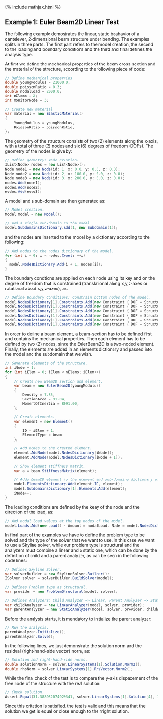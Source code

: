{% include mathjax.html %}

## Example 1: Euler Beam2D Linear Test

The following example demostrates the linear, static beahavior of a cantelever, 2-dimensional beam structure under bending.
The examples splits in three parts. The first part refers to the model creation, the second to the loading and boundary conditions
and the third and final defines the analysis type. 

At first we define the mechanical properties of the beam cross-section and the material of the structure,
according to the following piece of code:

```csharp
// Define mechanical properties
double youngModulus = 21000.0;
double poissonRatio = 0.3;
double nodalLoad = 2000.0;
int nElems = 2;
int monitorNode = 3;

// Create new material
var material = new ElasticMaterial()
{
	YoungModulus = youngModulus,
	PoissonRatio = poissonRatio,
};
```

The geometry of the structure consists of two (2) elements along the x-axis, with a total of three (3) nodes and
six (6) degrees of freedom (DOFs). The geometry of the nodes is give by:

```csharp
// Define geometry: Node creation. 
IList<Node> nodes = new List<Node>();
Node node1 = new Node(id: 1, x: 0.0, y: 0.0, z: 0.0);
Node node2 = new Node(id: 2, x: 100.0, y: 0.0, z: 0.0);
Node node3 = new Node(id: 3, x: 200.0, y: 0.0, z: 0.0);
nodes.Add(node1);
nodes.Add(node2);
nodes.Add(node3);
```

A model and a sub-domain are then generated as:

```csharp
// Model creation.
Model model = new Model();

// Add a single sub-domain to the model.
model.SubdomainsDictionary.Add(1, new Subdomain(1));
```

and the nodes are inserted to the model by a dictionary according to the following:

```csharp
// Add nodes to the nodes dictionary of the model.
for (int i = 0; i < nodes.Count; ++i)
{
  model.NodesDictionary.Add(i + 1, nodes[i]);
}
```

The boundary condtions are applied on each node using its key and on the degree of freedom 
that is constrained (translational along x,y,z-axes or rotational about x,y,z-axes), as:

```csharp
// Define Boundary Conditions: Constrain bottom nodes of the model.
model.NodesDictionary[1].Constraints.Add(new Constraint { DOF = StructuralDof.TranslationX });
model.NodesDictionary[1].Constraints.Add(new Constraint { DOF = StructuralDof.TranslationY });
model.NodesDictionary[1].Constraints.Add(new Constraint { DOF = StructuralDof.TranslationZ });
model.NodesDictionary[1].Constraints.Add(new Constraint { DOF = StructuralDof.RotationX });
model.NodesDictionary[1].Constraints.Add(new Constraint { DOF = StructuralDof.RotationY });
model.NodesDictionary[1].Constraints.Add(new Constraint { DOF = StructuralDof.RotationZ });
```

In order to define a beam element, a beam-section has to be defined first and contains the mechanical properties.
Then each element has to be defined by two (2) nodes, since the EulerBeam2D is a two-noded element. Finally, the elements
are added in an elements dictionary and passed into the model and the subdomain that we wish.

```csharp
// Generate elements of the structure.
int iNode = 1;
for (int iElem = 0; iElem < nElems; iElem++)
{
	// Create new Beam2D section and element.
	var beam = new EulerBeam2D(youngModulus)
	{
		Density = 7.85,
		SectionArea = 91.04,
		MomentOfInertia = 8091.00,
	};

	// Create elements.
	var element = new Element()
	{
		ID = iElem + 1,
		ElementType = beam
	};

	// Add nodes to the created element.
	element.AddNode(model.NodesDictionary[iNode]);
	element.AddNode(model.NodesDictionary[iNode + 1]);
				
	// Show element stiffness matrix.
	var a = beam.StiffnessMatrix(element);

	// Adds Beam2D element to the element and sub-domains dictionary of the model.
	model.ElementsDictionary.Add(element.ID, element);
	model.SubdomainsDictionary[1].Elements.Add(element);
	iNode++;
}
```

The loading conditions are defined by the keay of the node and the direction of the load, as:

```csharp
// Add nodal load values at the top nodes of the model.
model.Loads.Add(new Load() { Amount = nodalLoad, Node = model.NodesDictionary[monitorNode], DOF = StructuralDof.TranslationY });
```

In final part of the examples we have to define the problem type to be solved and the type of the solver that we 
want to use. In this case we want to use a Skyline solver, while our problem type is structural and the analyzers 
must combine a linear and a static one, which can be done by the definition of child and a parent analyzer, as can be seen
in the following code lines:

```csharp
// Defines Skyline Solver.
var solverBuilder = new SkylineSolver.Builder();
ISolver solver = solverBuilder.BuildSolver(model);

// Defines Problem type as Structural.
var provider = new ProblemStructural(model, solver);

// Defines Analyzers: Child Analyzer => Linear, Parent Analyzer => Static
var childAnalyzer = new LinearAnalyzer(model, solver, provider);
var parentAnalyzer = new StaticAnalyzer(model, solver, provider, childAnalyzer);
```

Before the analysis starts, it is mendatory to initialize the parent analyzer:

```csharp
// Run the analysis.
parentAnalyzer.Initialize();
parentAnalyzer.Solve();
```

In the following lines, we just demonstrate the solution norm and the residual (right-hand-side vector) norm, as:

```csharp
// Solution and right-hand-side norms.
double solutionNorm = solver.LinearSystems[1].Solution.Norm2();
double rhsNorm = solver.LinearSystems[1].RhsVector.Norm2();
```

While the final check of the test is to compare the y-axis dispacement of the free node of the structure with 
the real solution:

```csharp
// Check solution.
Assert.Equal(31.388982074929341, solver.LinearSystems[1].Solution[4], 12);
```

Since this critetion is satisfied, the test is valid and this means that the solution we get is equal or close enough to the 
rright solution.



